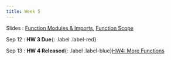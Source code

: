 ```yaml
---
title: Week 5
---
```


Slides
: [Function Modules & Imports](https://docs.google.com/presentation/d/1SP8TWpaVkB4rYy4v1oWQpsAK8h1NA5-Q50lKCTK8VG0/edit?usp=sharing), [Function Scope](https://docs.google.com/presentation/d/1Hi_CGYaU0pkGtC0MrBVajlJexeub_lQJDSr1xQp2CFQ/edit?usp=sharing)


Sep 12
: **HW 3 Due**{: .label .label-red}

Sep 13
: **HW 4 Released**{: .label .label-blue}[HW4: More Functions](https://edstem.org/us/courses/60701/lessons/116274/slides/655869)
